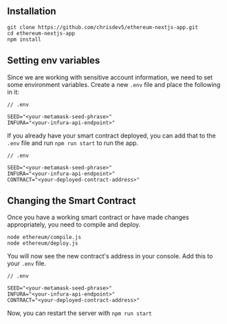 ## Installation

```
git clone https://github.com/chrisdev5/ethereum-nextjs-app.git
cd ethereum-nextjs-app
npm install
```

## Setting env variables

Since we are working with sensitive account information, we need to set some environment variables. Create a new `.env` file and place the following in it:

```
// .env

SEED="<your-metamask-seed-phrase>"
INFURA="<your-infura-api-endpoint>"
```

If you already have your smart contract deployed, you can add that to the `.env` file and run `npm run start` to run the app.

```
// .env

SEED="<your-metamask-seed-phrase>"
INFURA="<your-infura-api-endpoint>"
CONTRACT="<your-deployed-contract-address>"
```

## Changing the Smart Contract

Once you have a working smart contract or have made changes appropriately, you need to compile and deploy.

```
node ethereum/compile.js
node ethereum/deploy.js
```

You will now see the new contract's address in your console. Add this to your `.env` file.

```
// .env

SEED="<your-metamask-seed-phrase>"
INFURA="<your-infura-api-endpoint>"
CONTRACT="<your-deployed-contract-address>"
```

Now, you can restart the server with `npm run start`
